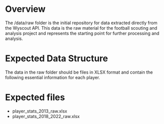 # Overview
The /data/raw folder is the initial repository for data extracted directly from the Wyscout API. This data is the raw material for the football scouting and analysis project and represents the starting point for further processing and analysis.

# Expected Data Structure
The data in the raw folder should be files in XLSX format and contain the following essential information for each player.

# Expected files
- player_stats_2013_raw.xlsx
- player_stats_2018_2022_raw.xlsx
